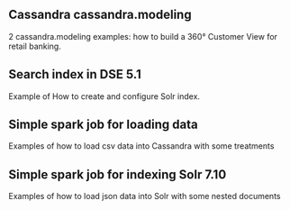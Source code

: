 ## Cassandra cassandra.modeling

2 cassandra.modeling examples: how to build a 360° Customer View for retail banking.

## Search index in DSE 5.1 

Example of How to create and configure Solr index.

## Simple spark job for loading data

Examples of how to load csv data into Cassandra with some treatments 

## Simple spark job for indexing Solr 7.10

Examples of how to load json data into Solr with some nested documents 

